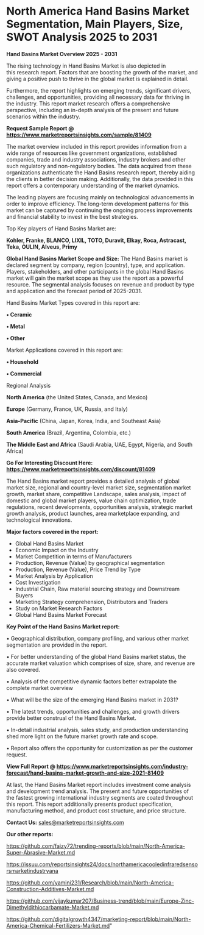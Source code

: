 # North America Hand Basins Market Segmentation, Main Players, Size, SWOT Analysis 2025 to 2031

<Strong> Hand Basins Market Overview 2025 - 2031</strong>

The rising technology in Hand Basins Market is also depicted in this research report. Factors that are boosting the growth of the market, and giving a positive push to thrive in the global market is explained in detail.

Furthermore, the report highlights on emerging trends, significant drivers, challenges, and opportunities, providing all necessary data for thriving in the industry. This report market research offers a comprehensive perspective, including an in-depth analysis of the present and future scenarios within the industry.

<strong>Request Sample Report @ <a href=https://www.marketreportsinsights.com/sample/81409>https://www.marketreportsinsights.com/sample/81409</a></strong>

The market overview included in this report provides information from a wide range of resources like government organizations, established companies, trade and industry associations, industry brokers and other such regulatory and non-regulatory bodies. The data acquired from these organizations authenticate the Hand Basins research report, thereby aiding the clients in better decision making. Additionally, the data provided in this report offers a contemporary understanding of the market dynamics.

The leading players are focusing mainly on technological advancements in order to improve efficiency. The long-term development patterns for this market can be captured by continuing the ongoing process improvements and financial stability to invest in the best strategies.

Top Key players of Hand Basins Market are:

<strong>Kohler, Franke, BLANCO, LIXIL, TOTO, Duravit, Elkay, Roca, Astracast, Teka, OULIN, Alveus, Primy</strong>

<strong><b>Global Hand Basins Market Scope and Size:</b></strong>
The Hand Basins market is declared segment by company, region (country), type, and application. Players, stakeholders, and other participants in the global Hand Basins market will gain the market scope as they use the report as a powerful resource. The segmental analysis focuses on revenue and product by type and application and the forecast period of 2025-2031.

Hand Basins Market Types covered in this report are:

<strong>• Ceramic

• Metal

• Other</strong>

Market Applications covered in this report are:

<strong>• Household

• Commercial</strong> 

Regional Analysis

<strong>North America</strong> (the United States, Canada, and Mexico)

<strong>Europe</strong> (Germany, France, UK, Russia, and Italy)

<strong>Asia-Pacific</strong> (China, Japan, Korea, India, and Southeast Asia)

<strong>South America</strong> (Brazil, Argentina, Colombia, etc.)

<strong>The Middle East and Africa</strong> (Saudi Arabia, UAE, Egypt, Nigeria, and South Africa)

<strong>Go For Interesting Discount Here: <a href=https://www.marketreportsinsights.com/discount/81409>https://www.marketreportsinsights.com/discount/81409</a></strong>

The Hand Basins market report provides a detailed analysis of global market size, regional and country-level market size, segmentation market growth, market share, competitive Landscape, sales analysis, impact of domestic and global market players, value chain optimization, trade regulations, recent developments, opportunities analysis, strategic market growth analysis, product launches, area marketplace expanding, and technological innovations.

<strong><b>Major factors covered in the report:</b></strong>
<ul>
  <li>Global Hand Basins Market </li>
  <li>Economic Impact on the Industry</li>
  <li>Market Competition in terms of Manufacturers</li>
  <li>Production, Revenue (Value) by geographical segmentation</li>
  <li>Production, Revenue (Value), Price Trend by Type</li>
  <li>Market Analysis by Application</li>
  <li>Cost Investigation</li>
  <li>Industrial Chain, Raw material sourcing strategy and Downstream Buyers</li>
  <li>Marketing Strategy comprehension, Distributors and Traders</li>
  <li>Study on Market Research Factors</li>
  <li>Global Hand Basins Market Forecast</li>
</ul>

<strong><b>Key Point of the Hand Basins Market report:</b></strong>

• Geographical distribution, company profiling, and various other market segmentation are provided in the report.

• For better understanding of the global Hand Basins market status, the accurate market valuation which comprises of size, share, and revenue are also covered.

• Analysis of the competitive dynamic factors better extrapolate the complete market overview

• What will be the size of the emerging Hand Basins market in 2031?

• The latest trends, opportunities and challenges, and growth drivers provide better construal of the Hand Basins Market.

• In-detail industrial analysis, sales study, and production understanding shed more light on the future market growth rate and scope.

• Report also offers the opportunity for customization as per the customer request.

<strong><b>View Full Report @ <a href=https://www.marketreportsinsights.com/industry-forecast/hand-basins-market-growth-and-size-2021-81409>https://www.marketreportsinsights.com/industry-forecast/hand-basins-market-growth-and-size-2021-81409</a></b></strong>


At last, the Hand Basins Market report includes investment come analysis and development trend analysis. The present and future opportunities of the fastest growing international industry segments are coated throughout this report. This report additionally presents product specification, manufacturing method, and product cost structure, and price structure.

<strong>Contact Us:</strong>
sales@marketreportsinsights.com

<strong>Our other reports:</strong>

<a href=https://github.com/faizy72/trending-reports/blob/main/North-America-Super-Abrasive-Market.md>https://github.com/faizy72/trending-reports/blob/main/North-America-Super-Abrasive-Market.md</a>

<a href=https://issuu.com/reportsinsights24/docs/northamericacooledinfraredsensorsmarketindustryana>https://issuu.com/reportsinsights24/docs/northamericacooledinfraredsensorsmarketindustryana</a>

<a href=https://github.com/yamini231/Research/blob/main/North-America-Construction-Additives-Market.md>https://github.com/yamini231/Research/blob/main/North-America-Construction-Additives-Market.md</a>

<a href=https://github.com/vijaykumar207/Business-trend/blob/main/Europe-Zinc-Dimethyldithiocarbamate-Market.md>https://github.com/vijaykumar207/Business-trend/blob/main/Europe-Zinc-Dimethyldithiocarbamate-Market.md</a>

<a href=https://github.com/digitalgrowth4347/marketing-report/blob/main/North-America-Chemical-Fertilizers-Market.md>https://github.com/digitalgrowth4347/marketing-report/blob/main/North-America-Chemical-Fertilizers-Market.md</a>"
